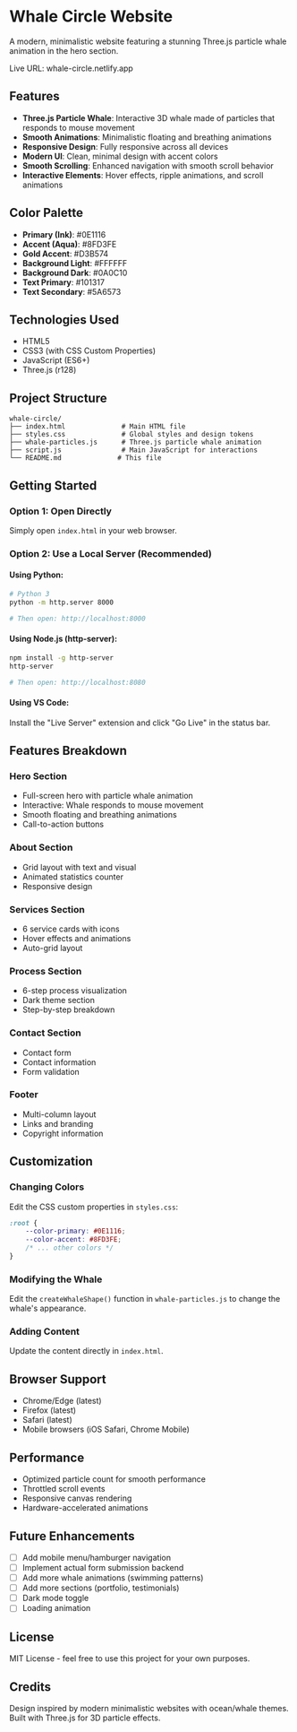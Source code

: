 # Whale Circle Website

A modern, minimalistic website featuring a stunning Three.js particle whale animation in the hero section.

Live URL: whale-circle.netlify.app

## Features

- **Three.js Particle Whale**: Interactive 3D whale made of particles that responds to mouse movement
- **Smooth Animations**: Minimalistic floating and breathing animations
- **Responsive Design**: Fully responsive across all devices
- **Modern UI**: Clean, minimal design with accent colors
- **Smooth Scrolling**: Enhanced navigation with smooth scroll behavior
- **Interactive Elements**: Hover effects, ripple animations, and scroll animations

## Color Palette

- **Primary (Ink)**: #0E1116
- **Accent (Aqua)**: #8FD3FE
- **Gold Accent**: #D3B574
- **Background Light**: #FFFFFF
- **Background Dark**: #0A0C10
- **Text Primary**: #101317
- **Text Secondary**: #5A6573

## Technologies Used

- HTML5
- CSS3 (with CSS Custom Properties)
- JavaScript (ES6+)
- Three.js (r128)

## Project Structure

```
whale-circle/
├── index.html              # Main HTML file
├── styles.css              # Global styles and design tokens
├── whale-particles.js      # Three.js particle whale animation
├── script.js               # Main JavaScript for interactions
└── README.md              # This file
```

## Getting Started

### Option 1: Open Directly
Simply open `index.html` in your web browser.

### Option 2: Use a Local Server (Recommended)

#### Using Python:
```bash
# Python 3
python -m http.server 8000

# Then open: http://localhost:8000
```

#### Using Node.js (http-server):
```bash
npm install -g http-server
http-server

# Then open: http://localhost:8080
```

#### Using VS Code:
Install the "Live Server" extension and click "Go Live" in the status bar.

## Features Breakdown

### Hero Section
- Full-screen hero with particle whale animation
- Interactive: Whale responds to mouse movement
- Smooth floating and breathing animations
- Call-to-action buttons

### About Section
- Grid layout with text and visual
- Animated statistics counter
- Responsive design

### Services Section
- 6 service cards with icons
- Hover effects and animations
- Auto-grid layout

### Process Section
- 6-step process visualization
- Dark theme section
- Step-by-step breakdown

### Contact Section
- Contact form
- Contact information
- Form validation

### Footer
- Multi-column layout
- Links and branding
- Copyright information

## Customization

### Changing Colors
Edit the CSS custom properties in `styles.css`:
```css
:root {
    --color-primary: #0E1116;
    --color-accent: #8FD3FE;
    /* ... other colors */
}
```

### Modifying the Whale
Edit the `createWhaleShape()` function in `whale-particles.js` to change the whale's appearance.

### Adding Content
Update the content directly in `index.html`.

## Browser Support

- Chrome/Edge (latest)
- Firefox (latest)
- Safari (latest)
- Mobile browsers (iOS Safari, Chrome Mobile)

## Performance

- Optimized particle count for smooth performance
- Throttled scroll events
- Responsive canvas rendering
- Hardware-accelerated animations

## Future Enhancements

- [ ] Add mobile menu/hamburger navigation
- [ ] Implement actual form submission backend
- [ ] Add more whale animations (swimming patterns)
- [ ] Add more sections (portfolio, testimonials)
- [ ] Dark mode toggle
- [ ] Loading animation

## License

MIT License - feel free to use this project for your own purposes.

## Credits

Design inspired by modern minimalistic websites with ocean/whale themes.
Built with Three.js for 3D particle effects.
